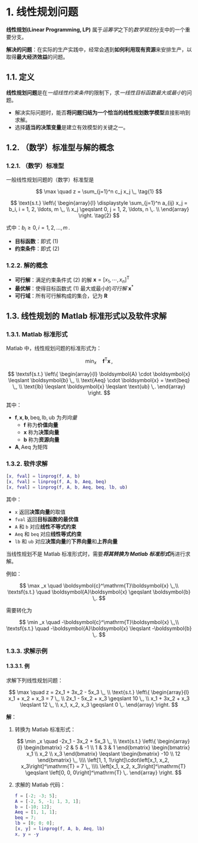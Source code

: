 # 1. 线性规划问题

**线性规划(Linear Programming, LP)** 属于*运筹学*之下的*数学规划*分支中的一个重要分支。

**解决的问题**：在实际的生产实践中，经常会遇到**如何利用现有资源**来安排生产，以取得**最大经济效益**的问题。

## 1.1. 定义

**线性规划问题**是在*一组线性约束条件*的限制下，求*一线性目标函数最大或最小*的问题。

- 解决实际问题时，能否**将问题归结为一个恰当的线性规划数学模型**直接影响到求解。
- 选择**适当的决策变量**是建立有效模型的关键之一。

## 1.2. （数学）标准型与解的概念

### 1.2.1. （数学）标准型

一般线性规划问题的（数学）标准型是

$$
\max \quad z = \sum_{j=1}^n c_j x_j \,, \tag{1}
$$

$$
\text{s.t.} \left\{
\begin{array}{l}
    \displaystyle \sum_{j=1}^n a_{ij} x_j = b_i, i = 1, 2, \ldots, m \,, \\
    x_j \geqslant 0, j = 1, 2, \ldots, n \,. \\
\end{array}
\right. \tag{2}
$$

式中：$b_i\geqslant 0, i = 1, 2, \ldots, m \,.$

- **目标函数**：即式 $(1)$
- **约束条件**：即式 $(2)$

### 1.2.2. 解的概念

- **可行解**：满足约束条件式 $(2)$ 的解 $\boldsymbol{x} = \left[ x_1, \cdots, x_n \right]^\mathrm{T}$
- **最优解**：使得目标函数式 $(1)$ 最大或最小的*可行解* $\boldsymbol{x}^*$
- **可行域**：所有可行解构成的集合，记为 $\mathbf{R}$

## 1.3. 线性规划的 Matlab 标准形式以及软件求解

### 1.3.1. Matlab 标准形式

Matlab 中，线性规划问题的标准形式为：

$$
\min _x \quad \boldsymbol{f}^\mathrm{T}\boldsymbol{x} \,,
$$

$$
\textsf{s.t.} \left\{
\begin{array}{l}
    \boldsymbol{A} \cdot \boldsymbol{x} \leqslant \boldsymbol{b} \,, \\
    \text{Aeq} \cdot \boldsymbol{x} = \text{beq} \,, \\
    \text{lb} \leqslant \boldsymbol{x} \leqslant \text{ub} \,.
\end{array}
\right.
$$

其中：
- $\boldsymbol{f},\boldsymbol{x},\boldsymbol{b},\text{beq},\text{lb},\text{ub}$ 为*列向量*
    - $\boldsymbol{f}$ 称为**价值向量**
    - $\boldsymbol{x}$ 称为**决策向量**
    - $\boldsymbol{b}$ 称为**资源向量**
- $\boldsymbol{A},\text{Aeq}$ 为矩阵

### 1.3.2. 软件求解

```matlab
[x, fval] = linprog(f, A, b)
[x, fval] = linprog(f, A, b, Aeq, beq)
[x, fval] = linprog(f, A, b, Aeq, beq, lb, ub)
```

其中：
- `x` 返回**决策向量**的取值
- `fval` 返回**目标函数的最优值**
- `A` 和 `b` 对应**线性不等式约束**
- `Aeq` 和 `beq` 对应**线性等式约束**
- `lb` 和 `ub` 对应**决策向量**的**下界向量**和**上界向量**

当线性规划不是 Matlab 标准形式时，需要***将其转换为 Matlab 标准形式***再进行求解。

例如：

$$
\max _x \quad \boldsymbol{c}^\mathrm{T}\boldsymbol{x} \,,\\
\textsf{s.t.} \quad \boldsymbol{A}\boldsymbol{x} \geqslant \boldsymbol{b} \,.
$$

需要转化为

$$
\min _x \quad -\boldsymbol{c}^\mathrm{T}\boldsymbol{x} \,,\\
\textsf{s.t.} \quad -\boldsymbol{A}\boldsymbol{x} \leqslant -\boldsymbol{b} \,.
$$

### 1.3.3. 求解示例

#### 1.3.3.1. 例

求解下列线性规划问题：

$$
\max \quad z = 2x_1 + 3x_2 - 5x_3 \,, \\
\text{s.t.} \left\{
\begin{array}{l}
    x_1 + x_2 + x_3 = 7 \,, \\
    2x_1 - 5x_2 + x_3 \geqslant 10 \,, \\
    x_1 + 3x_2 + x_3 \leqslant 12 \,, \\
    x_1, x_2, x_3 \geqslant 0 \,.
\end{array}
\right.
$$

**解**：

1. 转换为 Matlab 标准形式：

    $$
    \min _x \quad -2x_1 - 3x_2 + 5x_3 \,, \\
    \text{s.t.} \left\{
    \begin{array}{l}
        \begin{bmatrix}
            -2 & 5 & -1 \\
            1 & 3 & 1 
        \end{bmatrix}
        \begin{bmatrix}
            x_1 \\ x_2 \\ x_3
        \end{bmatrix}
        \leqslant
        \begin{bmatrix}
            -10 \\ 12
        \end{bmatrix} \,,
        \\\\
        \left[1, 1, 1\right]\cdot\left[x_1, x_2, x_3\right]^\mathrm{T} = 7 \,, \\\\
        \left[x_1, x_2, x_3\right]^\mathrm{T} \geqslant \left[0, 0, 0\right]^\mathrm{T} \,.
    \end{array}
    \right.
    $$

2. 求解的 Matlab 代码：

    ```matlab
    f = [-2; -3; 5];
    A = [-2, 5, -1; 1, 3, 1];
    b = [-10; 12];
    Aeq = [1, 1, 1];
    beq = 7;
    lb = [0; 0; 0];
    [x, y] = linprog(f, A, b, Aeq, lb)
    x, y = -y
    ```
